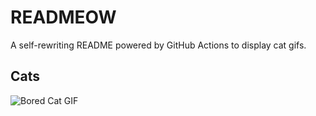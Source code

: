 # READMEOW

A self-rewriting README powered by GitHub Actions to display cat gifs.

## Cats

![Bored Cat GIF](https://media3.giphy.com/media/mlvseq9yvZhba/200.gif?cid=9acd02dacjsgkqcn8cqderkc038epft7h0dw6a94elvarqhe&ep=v1_gifs_search&rid=200.gif&ct=g)
